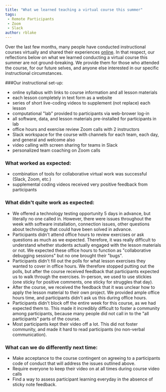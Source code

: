 ```yaml
---
title: "What we learned teaching a virtual course this summer"
tags:
 - Remote Participants
 - Zoom
 - Slack
author: rblake
---
```


Over the last few months, many people have conducted instructional courses virtually and shared their experiences [online].  In that respect, our reflections below on what we learned conducting a virtual course this summer are not ground-breaking.  We provide them for those who attended the course, for our future selves, and anyone else interested in our specific instructional circumstances. 

###Our instructional set-up: 

- online syllabus with links to course information and all lesson materials 
- each lesson completely in text form as a website
- series of short live-coding videos to supplement (not replace) each lesson
- computational "lab" provided to participants via web-brower log-in
- all software, data, and lesson materials pre-installed for participants in lab
- office hours and exercise review Zoom calls with 2 instructors
- Slack workspace for the course with channels for each team, each day, and general and welcome also
- video calling with screen sharing for teams in Slack
- personalized team coaching on Zoom calls

### What worked as expected: 

- combination of tools for collaborative virtual work was successful (Slack, Zoom, etc.)
- supplemental coding videos received very positive feedback from participants

### What didn't quite work as expected:

- We offered a technology testing opportunity 5 days in advance, but literally no one called in.  However, there were issues throughout the week with software installation, connection issues, other questions about technology that could have been solved in advance. 
- Participants didn't attend office hours to review exercises or ask questions as much as we expected.  Therefore, it was really difficult to understand whether students actually engaged with the lesson materials or not.  We expected these office hours to function as "collaborative debugging sessions" but no one brought their "bugs".  
- Participants didn't fill out the polls for what lesson exercises they wanted to cover in office hours.  We therefore stopped putting out the polls, but after the course received feedback that participants expected us to walk through the exercises.  In-person, we used to use stickies (one sticky for positive comments, one sticky for struggles that day).  
- After the course, we received the feedback that it was unclear how to apply the lesson material to their own project.  We provided ample office hours time, and participants didn't ask us this during office hours.  
- Participants didn't block off the entire week for this course, as we had expected them to.  This made it incredibly difficult to foster a community among participants, because many people did not call in to the "all participants" parts of the course.  
- Most participants kept their video off a lot.  This did not foster community, and made it hard to read participants (no non-verbal communication).   

### What can we do differently next time:

- Make acceptance to the course contingent on agreeing to a participants code of conduct that will address the issues outlined above.
- Require everyone to keep their video on at all times during course video calls
- Find a way to assess participant learning everyday in the absence of sticky note feedback.  


[online]: https://docs.carpentries.org/topic_folders/hosts_instructors/resources_for_online_workshops.html#






